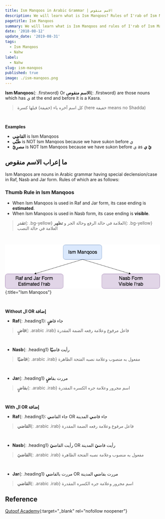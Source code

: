 ```yaml
---
title: Ism Manqoos in Arabic Grammar | الاسم منقوص
description: We will learn what is Ism Manqoos? Rules of I'rab of Ism Manqoos?
pagetitle: Ism Manqoos
summary: We will learn what is Ism Manqoos and rules of I'rab of Ism Manqoos.
date: '2018-08-12'
update_date: '2019-08-31'
tags:
  - Ism Manqoos
  - Nahw
label:
  - Nahw
slug: ism-manqoos
published: true
image: ./ism-manqoos.png
---
```


**Ism Manqoos**{: .firstword} Or **الاسم منقوص**{: .firstword} are those nouns which has ي at the end and before it is a Kasra.  
> كل اسم آخره ياء (خفيفة) قبلها كسرة (here خفيفة means no Shadda)

<br/>

**Examples**
- **القاضِي** is Ism Manqoos
- **ظَبْي** is NOT Ism Manqoos because we have sukon before ي
- **مصرِيّ** is NOT Ism Manqoos because we have sukon before ي as **يْ ي**

## ما إعراب الاسم منقوص
Ism Manqoos are nouns in Arabic grammar having special declension/case in Raf, Nasb and Jar form. Rules of which are as follows:

### Thumb Rule in Ism Manqoos
- When Ism Manqoos is used in Raf and Jar form, its case ending is **estimated**.
- When Ism Manqoos is used in Nasb form, its case ending is **visible**.

> **تقدر**{: .bg-yellow} العلامة في حالة الرفع وحالة الجر و **تظهر**{: .bg-yellow} العلامة في حالة النصب

<br/>

![Ism Manqoos](./ism-manqoos.png){:title="Ism Manqoos"}

<br/>

**Without ال OR إضافة**
- **Raf**{: .heading1}: جاء    قا**ضٍ**
> **قاضٍ**{: .arabic .irab}
فاعل مرفوع وعلامة رفعه الضمة المقدرة

<br/>

- **Nasb**{: .heading1}  رأيت  قاض**يًا**
> **قاضيًا**{: .arabic .irab}
مفعول به منصوب وعلامة نصبه الفتحة الظاهرة

<br/>

- **Jar**{: .heading1} مررت  بقا**ضٍ**   
> **بقاضٍ**{: .arabic .irab}
اسم مجرور وعلامة جره الکسره المقدرة

<br/>

**With ال OR إضافة**
- **Raf**{: .heading1}: جاء القاض**ي** OR جاء قاض**ي** المدينة
> **القاضي**{: .arabic .irab}
فاعل مرفوع وعلامة رفعه الضمة المقدرة

<br/>

- **Nasb**{: .heading1}  رأيت القاض**يَ** OR رأيت قاض**يَ** المدينة
> **القاضيَ**{: .arabic .irab}
مفعول به منصوب وعلامة نصبه الفتحة الظاهرة

<br/>

- **Jar**{: .heading1} مررت بالقاض**ي** OR مررت بقاض**ي** المدينة
> **القاضي**{: .arabic .irab}
اسم مجرور وعلامة جره الکسره المقدرة

## Reference
[Qutoof Academy](https://www.qutoofacademy.com/){:target="_blank" rel="nofollow noopener"}